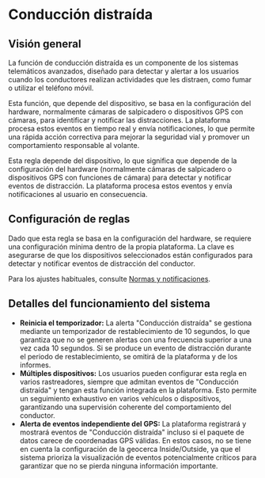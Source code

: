 # Conducción distraída

## Visión general

La función de conducción distraída es un componente de los sistemas telemáticos avanzados, diseñado para detectar y alertar a los usuarios cuando los conductores realizan actividades que les distraen, como fumar o utilizar el teléfono móvil.

Esta función, que depende del dispositivo, se basa en la configuración del hardware, normalmente cámaras de salpicadero o dispositivos GPS con cámaras, para identificar y notificar las distracciones. La plataforma procesa estos eventos en tiempo real y envía notificaciones, lo que permite una rápida acción correctiva para mejorar la seguridad vial y promover un comportamiento responsable al volante.

Esta regla depende del dispositivo, lo que significa que depende de la configuración del hardware (normalmente cámaras de salpicadero o dispositivos GPS con funciones de cámara) para detectar y notificar eventos de distracción. La plataforma procesa estos eventos y envía notificaciones al usuario en consecuencia.

## Configuración de reglas

Dado que esta regla se basa en la configuración del hardware, se requiere una configuración mínima dentro de la propia plataforma. La clave es asegurarse de que los dispositivos seleccionados están configurados para detectar y notificar eventos de distracción del conductor.

Para los ajustes habituales, consulte [Normas y notificaciones](../../reglas-y-alertas.md).

## Detalles del funcionamiento del sistema

- **Reinicia el temporizador:** La alerta "Conducción distraída" se gestiona mediante un temporizador de restablecimiento de 10 segundos, lo que garantiza que no se generen alertas con una frecuencia superior a una vez cada 10 segundos. Si se produce un evento de distracción durante el periodo de restablecimiento, se omitirá de la plataforma y de los informes.
- **Múltiples dispositivos:** Los usuarios pueden configurar esta regla en varios rastreadores, siempre que admitan eventos de "Conducción distraída" y tengan esta función integrada en la plataforma. Esto permite un seguimiento exhaustivo en varios vehículos o dispositivos, garantizando una supervisión coherente del comportamiento del conductor.
- **Alerta de eventos independiente del GPS:** La plataforma registrará y mostrará eventos de "Conducción distraída" incluso si el paquete de datos carece de coordenadas GPS válidas. En estos casos, no se tiene en cuenta la configuración de la geocerca Inside/Outside, ya que el sistema prioriza la visualización de eventos potencialmente críticos para garantizar que no se pierda ninguna información importante.